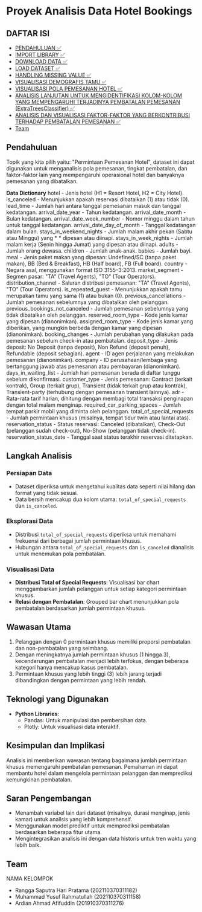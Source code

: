 # Proyek Analisis Data Hotel Bookings

## DAFTAR ISI
- [PENDAHULUAN ✅](#Pendahuluan)
- [IMPORT LIBRARY ✅](#Import-Library)
- [DOWNLOAD DATA ✅](#Download-data)
- [LOAD DATASET ✅](#Load-Dataset)
- [HANDLING MISSING VALUE ✅](#HANDLING-MISSING-VALUE)
- [VISUALISASI DEMOGRAFIS TAMU ✅](#VISUALISASI-DEMOGRAFIS-TAMU)
- [VISUALISASI POLA PEMESANAN HOTEL ✅](#VISUALISASI-POLA-PEMESANAN-HOTEL)
- [ANALISIS LANJUTAN UNTUK MENGIDENTIFIKASI KOLOM-KOLOM YANG MEMPENGARUHI TERJADINYA PEMBATALAN PEMESANAN (ExtraTreesClassifier) ✅](#NALISIS-LANJUTAN)
- [ANALISIS DAN VISUALISASI FAKTOR-FAKTOR YANG BERKONTRIBUSI TERHADAP PEMBATALAN PEMESANAN ✅](#ANALISIS-DAN-VISUALISASI)
- [Team](#team)

## **Pendahuluan**
Topik yang kita pilih yaitu: "Permintaan Pemesanan Hotel", dataset ini dapat digunakan untuk menganalisis pola pemesanan, tingkat pembatalan, dan faktor-faktor lain yang mempengaruhi operasional hotel dan banyaknya pemesanan yang dibatalkan.

**Data Dictionary**
hotel - Jenis hotel (H1 = Resort Hotel, H2 = City Hotel).
is_canceled - Menunjukkan apakah reservasi dibatalkan (1) atau tidak (0).
lead_time - Jumlah hari antara tanggal pemesanan masuk dan tanggal kedatangan.
arrival_date_year - Tahun kedatangan.
arrival_date_month - Bulan kedatangan.
arrival_date_week_number - Nomor minggu dalam tahun untuk tanggal kedatangan.
arrival_date_day_of_month - Tanggal kedatangan dalam bulan.
stays_in_weekend_nights - Jumlah malam akhir pekan (Sabtu atau Minggu) yang * * dipesan atau diinapi.
stays_in_week_nights - Jumlah malam kerja (Senin hingga Jumat) yang dipesan atau diinapi.
adults - Jumlah orang dewasa.
children - Jumlah anak-anak.
babies - Jumlah bayi.
meal - Jenis paket makan yang dipesan: Undefined/SC (tanpa paket makan), BB (Bed & Breakfast), HB (Half board), FB (Full board).
country - Negara asal, menggunakan format ISO 3155–3:2013.
market_segment - Segmen pasar: "TA" (Travel Agents), "TO" (Tour Operators).
distribution_channel - Saluran distribusi pemesanan: "TA" (Travel Agents), "TO" (Tour Operators).
is_repeated_guest - Menunjukkan apakah tamu merupakan tamu yang sama (1) atau bukan (0).
previous_cancellations - Jumlah pemesanan sebelumnya yang dibatalkan oleh pelanggan.
previous_bookings_not_canceled - Jumlah pemesanan sebelumnya yang tidak dibatalkan oleh pelanggan.
reserved_room_type - Kode jenis kamar yang dipesan (dianonimkan).
assigned_room_type - Kode jenis kamar yang diberikan, yang mungkin berbeda dengan kamar yang dipesan (dianonimkan).
booking_changes - Jumlah perubahan yang dilakukan pada pemesanan sebelum check-in atau pembatalan.
deposit_type - Jenis deposit: No Deposit (tanpa deposit), Non Refund (deposit penuh), Refundable (deposit sebagian).
agent - ID agen perjalanan yang melakukan pemesanan (dianonimkan).
company - ID perusahaan/lembaga yang bertanggung jawab atas pemesanan atau pembayaran (dianonimkan).
days_in_waiting_list - Jumlah hari pemesanan berada di daftar tunggu sebelum dikonfirmasi.
customer_type - Jenis pemesanan: Contract (terkait kontrak), Group (terkait grup), Transient (tidak terkait grup atau kontrak), Transient-party (terhubung dengan pemesanan transient lainnya).
adr - Rata-rata tarif harian, dihitung dengan membagi total transaksi penginapan dengan total malam menginap.
required_car_parking_spaces - Jumlah tempat parkir mobil yang diminta oleh pelanggan.
total_of_special_requests - Jumlah permintaan khusus (misalnya, tempat tidur twin atau lantai atas).
reservation_status - Status reservasi: Canceled (dibatalkan), Check-Out (pelanggan sudah check-out), No-Show (pelanggan tidak check-in).
reservation_status_date - Tanggal saat status terakhir reservasi ditetapkan.

## Langkah Analisis
### Persiapan Data
- Dataset diperiksa untuk mengetahui kualitas data seperti nilai hilang dan format yang tidak sesuai.
- Data bersih mencakup dua kolom utama: `total_of_special_requests` dan `is_canceled`.

### Eksplorasi Data
- Distribusi `total_of_special_requests` diperiksa untuk memahami frekuensi dari berbagai jumlah permintaan khusus.
- Hubungan antara `total_of_special_requests` dan `is_canceled` dianalisis untuk menemukan pola pembatalan.

### Visualisasi Data
- **Distribusi Total of Special Requests**: Visualisasi bar chart menggambarkan jumlah pelanggan untuk setiap kategori permintaan khusus.
- **Relasi dengan Pembatalan**: Grouped bar chart menunjukkan pola pembatalan berdasarkan jumlah permintaan khusus.

## Wawasan Utama
1. Pelanggan dengan 0 permintaan khusus memiliki proporsi pembatalan dan non-pembatalan yang seimbang.
2. Dengan meningkatnya jumlah permintaan khusus (1 hingga 3), kecenderungan pembatalan menjadi lebih terfokus, dengan beberapa kategori hanya mencakup kasus pembatalan.
3. Permintaan khusus yang lebih tinggi (3) lebih jarang terjadi dibandingkan dengan permintaan yang lebih rendah.

## Teknologi yang Digunakan
- **Python Libraries**:
  - Pandas: Untuk manipulasi dan pembersihan data.
  - Plotly: Untuk visualisasi data interaktif.

## Kesimpulan dan Implikasi
Analisis ini memberikan wawasan tentang bagaimana jumlah permintaan khusus memengaruhi pembatalan pemesanan. Pemahaman ini dapat membantu hotel dalam mengelola permintaan pelanggan dan memprediksi kemungkinan pembatalan.

## Saran Pengembangan
- Menambah variabel lain dari dataset (misalnya, durasi menginap, jenis kamar) untuk analisis yang lebih komprehensif.
- Menggunakan model prediktif untuk memprediksi pembatalan berdasarkan beberapa fitur utama.
- Mengintegrasikan analisis ini dengan data historis untuk tren waktu yang lebih baik.

## Team
NAMA KELOMPOK
- Rangga Saputra Hari Pratama (202110370311182)
- Muhammad Yusuf Rahmatullah (202110370311158)
- Ardian Ahmad Afifuddin (201910370311276)
